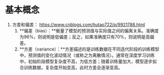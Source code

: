 # 基本概念

1. 方差和偏差： https://www.cnblogs.com/hutao722/p/9921788.html
   1. **偏差（bias）：**衡量了模型的预测值与实际值之间的偏离关系。准确度为96%，则说明是低偏差；反之，如果准确度只有70%，则说明是高偏差。
   2. **方差（variance）：**方差描述的是训练数据在不同迭代阶段的训练模型中，预测值的变化波动情况（或称之为离散情况）。通常在深度学习训练中，初始阶段模型复杂度不高，为低方差；随着训练量加大，模型逐步拟合训练数据，复杂度开始变高，此时方差会逐渐变高。

